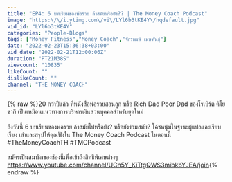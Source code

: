 ```yaml
---
title: "EP4: 6 บทเรียนของพ่อรวย ล้าสมัยหรือยัง?? | The Money Coach Podcast"
image: "https:\/\/i.ytimg.com\/vi\/LYl6b3tKE4Y\/hqdefault.jpg"
vid_id: "LYl6b3tKE4Y"
categories: "People-Blogs"
tags: ["Money Fitness","Money Coach","จักรพงษ์ เมษพันธุ์"]
date: "2022-02-23T15:36:38+03:00"
vid_date: "2022-02-21T12:00:06Z"
duration: "PT21M38S"
viewcount: "10835"
likeCount: ""
dislikeCount: ""
channel: "THE MONEY COACH"
---
```

{% raw %}20 กว่าปีแล้ว ที่หนังสือพ่อรวยสอนลูก หรือ Rich Dad Poor Dad ของโรเบิร์ต คิโยซากิ เป็นเหมือนแนวทางการบริหารเงินส่วนบุคคลสำหรับยุคใหม่ <br /><br />ถึงวันนี้ 6 บทเรียนของพ่อรวย ล้าสมัยไปหรือยัง? หรือยังร่วมสมัย? โค้ชหนุ่มในฐานะผู้แปลและเรียบเรียง เล่าและสรุปให้คุณฟังใน The Money Coach Podcast ในตอนนี้<br />#TheMoneyCoachTH #TMCPodcast <br /><br />สมัครเป็นสมาชิกของช่องนี้เพื่อเข้าถึงสิทธิพิเศษต่างๆ<br /><a rel="nofollow" target="blank" href="https://www.youtube.com/channel/UCn5Y_KiTtgQWS3mibkbYJEA/join">https://www.youtube.com/channel/UCn5Y_KiTtgQWS3mibkbYJEA/join</a>{% endraw %}
